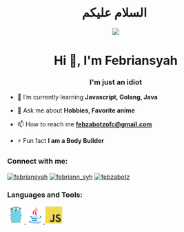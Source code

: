 <h1 align="center">السلام عليكم <img src="https://user-images.githubusercontent.com/1303154/88677602-1635ba80-d120-11ea-84d8-d263ba5fc3c0.gif" width="40px" alt=""><br></h1>

<p align="center">

  <img src="https://telegra.ph/file/e15c2df954c65025a9435.jpg" />

</p>

<h1 align="center">Hi 👋, I'm Febriansyah</h1>
<h3 align="center">I'm just an idiot</h3>

- 🌱 I’m currently learning **Javascript, Golang, Java**

- 💬 Ask me about **Hobbies, Favorite anime**

- 📫 How to reach me **febzabotzofc@gmail.com**

- ⚡ Fun fact **I am a Body Builder**

<h3 align="left">Connect with me:</h3>
<p align="left">
<a href="https://fb.com/febriansyah" target="blank"><img align="center" src="https://raw.githubusercontent.com/rahuldkjain/github-profile-readme-generator/master/src/images/icons/Social/facebook.svg" alt="febriansyah" height="30" width="40" /></a>
<a href="https://instagram.com/febriann_syh" target="blank"><img align="center" src="https://raw.githubusercontent.com/rahuldkjain/github-profile-readme-generator/master/src/images/icons/Social/instagram.svg" alt="febriann_syh" height="30" width="40" /></a>
<a href="https://www.youtube.com/c/febzabotz" target="blank"><img align="center" src="https://raw.githubusercontent.com/rahuldkjain/github-profile-readme-generator/master/src/images/icons/Social/youtube.svg" alt="febzabotz" height="30" width="40" /></a>
</p>

<h3 align="left">Languages and Tools:</h3>
<p align="left"> <a href="https://golang.org" target="_blank" rel="noreferrer"> <img src="https://raw.githubusercontent.com/devicons/devicon/master/icons/go/go-original.svg" alt="go" width="40" height="40"/> </a> <a href="https://www.java.com" target="_blank" rel="noreferrer"> <img src="https://raw.githubusercontent.com/devicons/devicon/master/icons/java/java-original.svg" alt="java" width="40" height="40"/> </a> <a href="https://developer.mozilla.org/en-US/docs/Web/JavaScript" target="_blank" rel="noreferrer"> <img src="https://raw.githubusercontent.com/devicons/devicon/master/icons/javascript/javascript-original.svg" alt="javascript" width="40" height="40"/> </a> </p>


<!---
febzofc/febzofc is a ✨ special ✨ repository because its `README.md` (this file) appears on your GitHub profile.
You can click the Preview link to take a look at your changes.
--->
